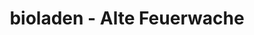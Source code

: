 ---
title: "bioladen - Alte Feuerwache"
url: /dinslaken/bioladen-alte-feuerwache/
shop: Supermarkt
---